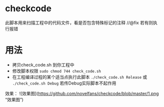 # checkcode
此脚本用来扫描工程中的代码文件，看是否包含特殊标记的注释 //@fix 若有则执行报错

# 用法
- 拷贝check_code.sh 到你工程中
- 修改脚本权限
```sudo chmod 744 check_code.sh```
- 在工程编译过程的某个适当点执行此脚本
```./check_code.sh Release```
或
```./check_code.sh Debug```
若传Debug实际脚本不起作用

效果：
![效果图](https://github.com/novelfans/checkcode/blob/master/1.png “效果图”)
